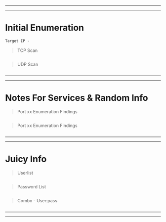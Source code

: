 
---
------
# Initial Enumeration
```c
Target IP - 
```
> TCP Scan
```c

```
> UDP Scan
```c

```
---
---
# Notes For Services & Random Info
> Port xx Enumeration Findings
```c

```
> Port xx Enumeration Findings 
```c

```
---
---
# Juicy Info
> Userlist
```c

```
> Password List
```c

```
> Combo - User:pass
```c

```
---
---






